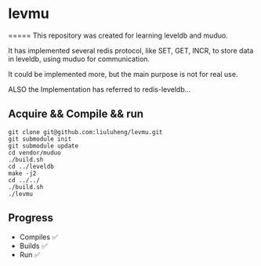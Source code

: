 # levmu
=====
This repository was created for learning leveldb and muduo.

It has implemented several redis protocol, like SET, GET, INCR, to store data in leveldb, using muduo for communication.

It could be implemented more, but the main purpose is not for real use.

ALSO the Implementation has referred to redis-leveldb...

## Acquire && Compile && run

    git clone git@github.com:liuluheng/levmu.git
    git submodule init
    git submodule update
    cd vendor/muduo
    ./build.sh
    cd ../leveldb
    make -j2
    cd ../../
    ./build.sh
    ./levmu

## Progress
  - Compiles  :white_check_mark:
  - Builds    :white_check_mark:
  - Run       :white_check_mark:
